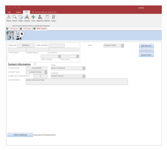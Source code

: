 ![SVIP Contact Form](ContactFormFilled.png "SVIP Contact Form")

<!-- for sizing images -->
<!-- <img src="http://image.com/image.png" width="200" height="100" /> -->